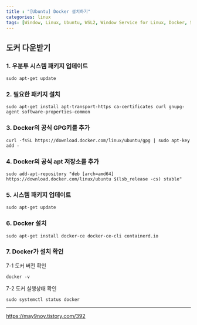 ```yaml
---
title : "[Ubuntu] Docker 설치하기"
categories: linux
tags: [Window, Linux, Ubuntu, WSL2, Window Service for Linux, Docker, 도커, 우분투, 윈도우, 리눅스]
---
```


## 도커 다운받기
### 1. 우분투 시스템 패키지 업데이트
```
sudo apt-get update
```

### 2. 필요한 패키지 설치
```
sudo apt-get install apt-transport-https ca-certificates curl gnupg-agent software-properties-common
```

### 3. Docker의 공식 GPG키를 추가
```
curl -fsSL https://download.docker.com/linux/ubuntu/gpg | sudo apt-key add -
```

### 4. Docker의 공식 apt 저장소를 추가
```
sudo add-apt-repository "deb [arch=amd64] https://download.docker.com/linux/ubuntu $(lsb_release -cs) stable"
```

### 5. 시스템 패키지 업데이트
```
sudo apt-get update
```

### 6. Docker 설치
```
sudo apt-get install docker-ce docker-ce-cli containerd.io
```

### 7. Docker가 설치 확인
7-1 도커 버전 확인
```
docker -v
```

7-2 도커 실행상태 확인
```
sudo systemctl status docker
```

---

<div class="Reference">
<div class="callout-header"> </div>
<p>
<a href="https://may9noy.tistory.com/392">https://may9noy.tistory.com/392</a>
</p>
</div>